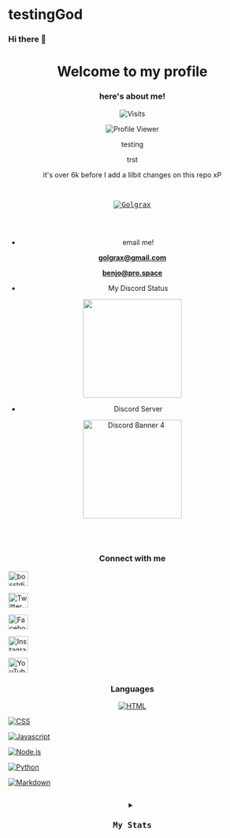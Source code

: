 # testingGod
### Hi there 👋

<h1 align="center">Welcome to my profile</h1>

<h3 align="center">here's about me!</h3>

<p align="center"> <img src="https://komarev.com/ghpvc/?username=Golgrax&label=Visitors&color=ab00ab&style=flat-square" alt="Visits" /> </p>

<p align="center"> <img src="https://komarev.com/ghpvc/?username=Golgrax&label=Profile%20views&color=B00B69&style=flat" alt="Profile Viewer" /> </p>

<h align="center">




 
 
 testing
 
 
trst
 <p align="center"> it's over 6k before I add a lilbit changes on this repo xP</p>

<pre>

<p align="center"> <a href="https://github.com/Golgrax?tab=repositories"><img src="https://github-profile-trophy.vercel.app/?username=Golgrax" alt="Golgrax" /></a> </p>

</pre>

- email me! <br>

**golgrax@gmail.com** <br>

**benjo@pro.space**

- My Discord Status<br>

<p align="center">

<img width="200" src="https://discord-readme-badge.vercel.app/api?id=415464095030968320">

</p>

- Discord Server<br>

<p align="center">

<img width="200" src="https://discordapp.com/api/guilds/520499240150106148/widget.png?style=banner4" alt="Discord Banner 4"/>

</p>

</br>

</br>

</h>

<h3 align="center">Connect with me</h3>

<p align="center">

<a href="https://dev.to/bosstdiscord" target="blank"><img align="center" src="https://raw.githubusercontent.com/rahuldkjain/github-profile-readme-generator/master/src/images/icons/Social/devto.svg" alt="bosstdiscord" height="30" width="40" /></a>

<a href="https://twitter.com/BughawBenjo" target="blank"><img align="center" src="https://raw.githubusercontent.com/rahuldkjain/github-profile-readme-generator/master/src/images/icons/Social/twitter.svg" alt="Twitter" height="30" width="40" /></a>

<a href="https://fb.com/Golgrax" target="blank"><img align="center" src="https://raw.githubusercontent.com/rahuldkjain/github-profile-readme-generator/master/src/images/icons/Social/facebook.svg" alt="Facebook" height="30" width="40" /></a>

<a href="https://instagram.com/golgrax" target="blank"><img align="center" src="https://raw.githubusercontent.com/rahuldkjain/github-profile-readme-generator/master/src/images/icons/Social/instagram.svg" alt="Instagram" height="30" width="40" /></a>

<a href="https://www.youtube.com/channel/UCd3MyQ0HJv_TprG0GHtJ6cQ" target="blank"><img align="center" src="https://raw.githubusercontent.com/rahuldkjain/github-profile-readme-generator/master/src/images/icons/Social/youtube.svg" alt="YouTube Channel" height="30" width="40" /></a>

</p>

<h3 align="center">Languages</h3>

<p align="center"> <a href="https://www.google.com/search?q=HTML&oq=HTML&aqs=chrome..69i57j69i60j69i61j69i60j35i39l2j0i433i512l2.1265j0j7&client=ms-android-huawei-rev1&sourceid=chrome-mobile&ie=UTF-8" target="_blank" rel="noreferrer"> <img src="https://camo.githubusercontent.com/b4c648ad32f8f9f7c328a4dd59b5df0eb2a4e2623095e31d059f026979129491/68747470733a2f2f696d672e736869656c64732e696f2f62616467652f48544d4c2d4533344632362e7376673f6c6f676f3d68746d6c35266c6f676f436f6c6f723d7768697465" alt="HTML"/> </a> 

 <a href="https://www.google.com/search?q=CSS&oq=CSS&aqs=chrome..69i57j69i60j69i61j69i60j35i39l2j0i433i512l2.1265j0j7&client=ms-android-huawei-rev1&sourceid=chrome-mobile&ie=UTF-8" target="_blank" rel="noreferrer"> <img src="https://camo.githubusercontent.com/53132716f8ed401a79d8c0980b9666b6cd8ce8e7faed1beeb328f821b44850bc/68747470733a2f2f696d672e736869656c64732e696f2f62616467652f4353532d3135373242362e7376673f6c6f676f3d63737333266c6f676f436f6c6f723d7768697465" alt="CSS"/> </a> 

 <a href="https://www.google.com/search?q=Javascript&oq=Javascript&aqs=chrome..69i57j69i60j69i61j69i60j35i39l2j0i433i512l2.1265j0j7&client=ms-android-huawei-rev1&sourceid=chrome-mobile&ie=UTF-8" target="_blank" rel="noreferrer"> <img src="https://camo.githubusercontent.com/9a794a64d79bb070a8009cf27eb31c989d09d43a65f95362c88ed6c28218319b/68747470733a2f2f696d672e736869656c64732e696f2f62616467652f4a6176615363726970742d4637444631452e7376673f6c6f676f3d6a617661736372697074266c6f676f436f6c6f723d626c61636b" alt="Javascript"/> </a> 

 <a href="https://www.google.com/search?q=Node.js&oq=Node.js&aqs=chrome..69i57j69i60j69i61j69i60j35i39l2j0i433i512l2.1265j0j7&client=ms-android-huawei-rev1&sourceid=chrome-mobile&ie=UTF-8" target="_blank" rel="noreferrer"> <img src="https://camo.githubusercontent.com/03d91be86cc33b72b22f8e84f2706a0a91ab0fca763566745ea6e3f72562811e/68747470733a2f2f696d672e736869656c64732e696f2f62616467652f4e6f64652e6a732d3433383533442e7376673f6c6f676f3d6e6f64652e6a73266c6f676f436f6c6f723d7768697465" alt="Node.js"/> </a> 

 <a href="https://www.google.com/search?q=Python&oq=Python&aqs=chrome..69i57j69i60j69i61j69i60j35i39l2j0i433i512l2.1265j0j7&client=ms-android-huawei-rev1&sourceid=chrome-mobile&ie=UTF-8" target="_blank" rel="noreferrer"> <img src="https://camo.githubusercontent.com/808dfd4514d73d808f2a42e033ec59d350a25356be62824be52e3b258afeb5e6/68747470733a2f2f696d672e736869656c64732e696f2f62616467652f507974686f6e2d3134333534432e7376673f6c6f676f3d707974686f6e266c6f676f436f6c6f723d7768697465" alt="Python"/> </a> 

 <a href="https://www.google.com/search?q=Markdown&oq=Markdown&aqs=chrome..69i57j69i60j69i61j69i60j35i39l2j0i433i512l2.1265j0j7&client=ms-android-huawei-rev1&sourceid=chrome-mobile&ie=UTF-8" target="_blank" rel="noreferrer"> <img src="https://camo.githubusercontent.com/0efd050828ea5aa9f24a975795966252bcaa93ce8d2bb4823bc75b52931a9749/68747470733a2f2f696d672e736869656c64732e696f2f62616467652f4d61726b646f776e2d3030303030302e7376673f6c6f676f3d6d61726b646f776e266c6f676f436f6c6f723d7768697465" alt="Markdown"/> </a> 

<b3>

           

           

<pre>

<details align="center"><summary><h3>My Stats</h3></summary>

<p><img align="center" src="https://github-readme-stats.vercel.app/api/top-langs?username=Golgrax&show_icons=true&theme=dark&title_color=006e00&text_color=00ff33&bg_color=000008&locale=en&layout=compact" alt="Golgrax" /></p>

<p>&nbsp;<img align="center" src="https://github-readme-stats.vercel.app/api?username=Golgrax&show_icons=true&theme=cobalt&title_color=ffc2ff&text_color=b00b69&bg_color=000008&locale=en" alt="Golgrax" /></p>

<p><img align="center" src="https://github-readme-streak-stats.herokuapp.com/?user=Golgrax&theme=highcontrast" alt="Golgraxa" /></p>

</pre>

